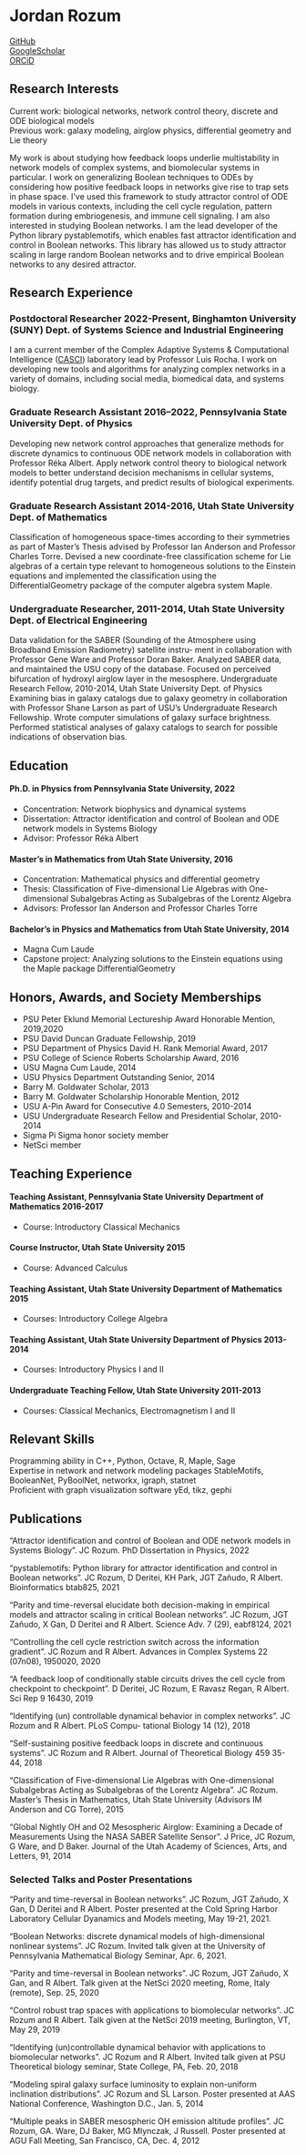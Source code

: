 # Jordan Rozum
[GitHub](https://github.com/jcrozum) <br>
[GoogleScholar](https://scholar.google.com/citations?user=xUOh4q4AAAAJ&hl=en&oi=ao) <br>
[ORCiD](https://orcid.org/0000-0002-4356-9809)
## Research Interests

Current work: biological networks, network control theory, discrete and ODE biological models<br>
Previous work: galaxy modeling, airglow physics, differential geometry and Lie theory

My work is about studying how feedback loops underlie multistability in network models of complex systems, and biomolecular systems in particular. I work on generalizing Boolean techniques to ODEs by considering how positive feedback loops in networks give rise to trap sets in phase space. I've used this framework to study attractor control of ODE models in various contexts, including the cell cycle regulation, pattern formation during embriogenesis, and immune cell signaling. I am also interested in studying Boolean networks. I am the lead developer of the Python library pystablemotifs, which enables fast attractor identification and control in Boolean networks. This library has allowed us to study attractor scaling in large random Boolean networks and to drive empirical Boolean networks to any desired attractor.

## Research Experience

### Postdoctoral Researcher 2022-Present, Binghamton University (SUNY) Dept. of Systems Science and Industrial Engineering
I am a current member of the Complex Adaptive Systems & Computational Intelligence ([CASCI](https://casci.binghamton.edu/casci.php)) laboratory lead by Professor Luis Rocha. I work on developing new tools and algorithms for analyzing complex networks in a variety of domains, including social media, biomedical data, and systems biology.

### Graduate Research Assistant 2016–2022, Pennsylvania State University Dept. of Physics
Developing new network control approaches that generalize methods for discrete dynamics to continuous ODE network
models in collaboration with Professor Réka Albert. Apply network control theory to biological network models to better
understand decision mechanisms in cellular systems, identify potential drug targets, and predict results of biological
experiments.


### Graduate Research Assistant 2014-2016, Utah State University Dept. of Mathematics
Classification of homogeneous space-times according to their symmetries as part of Master’s Thesis advised by Professor
Ian Anderson and Professor Charles Torre. Devised a new coordinate-free classification scheme for Lie algebras of a
certain type relevant to homogeneous solutions to the Einstein equations and implemented the classification using the
DifferentialGeometry package of the computer algebra system Maple.


### Undergraduate Researcher, 2011-2014, Utah State University Dept. of Electrical Engineering

Data validation for the SABER (Sounding of the Atmosphere using Broadband Emission Radiometry) satellite instru-
ment in collaboration with Professor Gene Ware and Professor Doran Baker. Analyzed SABER data, and maintained
the USU copy of the database. Focused on perceived bifurcation of hydroxyl airglow layer in the mesosphere.
Undergraduate Research Fellow, 2010-2014, Utah State University Dept. of Physics
Examining bias in galaxy catalogs due to galaxy geometry in collaboration with Professor Shane Larson as part of USU’s
Undergraduate Research Fellowship. Wrote computer simulations of galaxy surface brightness. Performed statistical
analyses of galaxy catalogs to search for possible indications of observation bias.

## Education
#### Ph.D. in Physics from Pennsylvania State University, 2022
- Concentration: Network biophysics and dynamical systems
- Dissertation: Attractor identification and control of Boolean and ODE network models in Systems Biology
- Advisor: Professor Réka Albert

#### Master’s in Mathematics from Utah State University, 2016
- Concentration: Mathematical physics and differential geometry
- Thesis: Classification of Five-dimensional Lie Algebras with One-dimensional Subalgebras Acting as Subalgebras of the Lorentz Algebra
- Advisors: Professor Ian Anderson and Professor Charles Torre

#### Bachelor’s in Physics and Mathematics from Utah State University, 2014
- Magna Cum Laude
- Capstone project: Analyzing solutions to the Einstein equations using the Maple package DifferentialGeometry

## Honors, Awards, and Society Memberships
- PSU Peter Eklund Memorial Lectureship Award Honorable Mention, 2019,2020
- PSU David Duncan Graduate Fellowship, 2019
- PSU Department of Physics David H. Rank Memorial Award, 2017
- PSU College of Science Roberts Scholarship Award, 2016
- USU Magna Cum Laude, 2014
- USU Physics Department Outstanding Senior, 2014
- Barry M. Goldwater Scholar, 2013
- Barry M. Goldwater Scholarship Honorable Mention, 2012
- USU A-Pin Award for Consecutive 4.0 Semesters, 2010-2014
- USU Undergraduate Research Fellow and Presidential Scholar, 2010-2014
- Sigma Pi Sigma honor society member
- NetSci member

## Teaching Experience
#### Teaching Assistant, Pennsylvania State University Department of Mathematics 2016-2017
- Course: Introductory Classical Mechanics
#### Course Instructor, Utah State University 2015
- Course: Advanced Calculus
#### Teaching Assistant, Utah State University Department of Mathematics 2015
- Courses: Introductory College Algebra
#### Teaching Assistant, Utah State University Department of Physics 2013-2014
- Courses: Introductory Physics I and II
#### Undergraduate Teaching Fellow, Utah State University 2011-2013
- Courses: Classical Mechanics, Electromagnetism I and II

## Relevant Skills
Programming ability in C++, Python, Octave, R, Maple, Sage <br>
Expertise in network and network modeling packages StableMotifs, BooleanNet, PyBoolNet, networkx, igraph, statnet <br>
Proficient with graph visualization software yEd, tikz, gephi <br>

## Publications
“Attractor identification and control of Boolean and ODE network models in Systems Biology”. JC Rozum. PhD Dissertation in Physics, 2022

“pystablemotifs: Python library for attractor identification and control in Boolean networks”. JC Rozum, D
Deritei, KH Park, JGT Zañudo, R Albert. Bioinformatics btab825, 2021

“Parity and time-reversal elucidate both decision-making in empirical models and attractor scaling in critical
Boolean networks”. JC Rozum, JGT Zañudo, X Gan, D Deritei and R Albert. Science Adv. 7 (29), eabf8124,
2021

“Controlling the cell cycle restriction switch across the information gradient”. JC Rozum and R Albert. Advances
in Complex Systems 22 (07n08), 1950020, 2020

“A feedback loop of conditionally stable circuits drives the cell cycle from checkpoint to checkpoint”. D Deritei,
JC Rozum, E Ravasz Regan, R Albert. Sci Rep 9 16430, 2019


“Identifying (un) controllable dynamical behavior in complex networks”. JC Rozum and R Albert. PLoS Compu-
tational Biology 14 (12), 2018


“Self-sustaining positive feedback loops in discrete and continuous systems”. JC Rozum and R Albert. Journal of
Theoretical Biology 459 35-44, 2018

“Classification of Five-dimensional Lie Algebras with One-dimensional Subalgebras Acting as Subalgebras of the
Lorentz Algebra”. JC Rozum. Master’s Thesis in Mathematics, Utah State University (Advisors IM Anderson
and CG Torre), 2015

“Global Nightly OH and O2 Mesospheric Airglow: Examining a Decade of Measurements Using the NASA SABER
Satellite Sensor”. J Price, JC Rozum, G Ware, and D Baker. Journal of the Utah Academy of Sciences, Arts, and
Letters, 91, 2014

### Selected Talks and Poster Presentations

“Parity and time-reversal in Boolean networks”. JC Rozum, JGT Zañudo, X Gan, D Deritei and R Albert. Poster
presented at the Cold Spring Harbor Laboratory Cellular Dyanamics and Models meeting, May 19-21, 2021.

“Boolean Networks: discrete dynamical models of high-dimensional nonlinear systems”. JC Rozum. Invited talk
given at the University of Pennsylvania Mathematical Biology Seminar, Apr. 6, 2021.

“Parity and time-reversal in Boolean networks”. JC Rozum, JGT Zañudo, X Gan, and R Albert. Talk given at
the NetSci 2020 meeting, Rome, Italy (remote), Sep. 25, 2020

“Control robust trap spaces with applications to biomolecular networks”. JC Rozum and R Albert. Talk given at
the NetSci 2019 meeting, Burlington, VT, May 29, 2019

“Identifying (un)controllable dynamical behavior with applications to biomolecular networks”. JC Rozum and R
Albert. Invited talk given at PSU Theoretical biology seminar, State College, PA, Feb. 20, 2018

“Modeling spiral galaxy surface luminosity to explain non-uniform inclination distributions”. JC Rozum and SL
Larson. Poster presented at AAS National Conference, Washington D.C., Jan. 5, 2014

“Multiple peaks in SABER mesospheric OH emission altitude profiles”. JC Rozum, GA. Ware, DJ Baker, MG
Mlynczak, J Russell. Poster presented at AGU Fall Meeting, San Francisco, CA, Dec. 4, 2012

